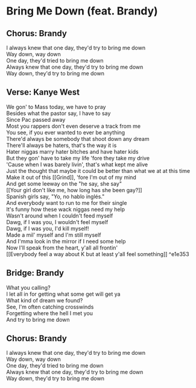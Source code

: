 # Bring Me Down (feat. Brandy)

## Chorus: Brandy

I always knew that one day, they'd try to bring me down  
Way down, way down  
One day, they'd tried to bring me down  
Always knew that one day, they'd try to bring me down  
Way down, they'd try to bring me down  

## Verse: Kanye West

We gon' to Mass today, we have to pray  
Besides what the pastor say, I have to say  
Since Pac passed away  
Most you rappers don't even deserve a track from me  
You see, if you ever wanted to ever be anything  
There'd always be somebody that shoot down any dream  
There'll always be haters, that's the way it is  
Hater niggas marry hater bitches and have hater kids  
But they gon' have to take my life 'fore they take my drive  
'Cause when I was barely livin', that's what kept me alive  
Just the thought that maybe it could be better than what we at at this time  
Make it out of this [[Grind]], 'fore I'm out of my mind  
And get some leeway on the "he say, she say"  
[[Your girl don't like me, how long has she been gay?]]  
Spanish girls say, "Yo, no hablo inglés."  
And everybody want to run to me for their single  
It's funny how these wack niggas need my help  
Wasn't around when I couldn't feed myself  
Dawg, if I was you, I wouldn't feel myself  
Dawg, if I was you, I'd kill myself!  
Made a mil' myself and I'm still myself  
And I'mma look in the mirror if I need some help  
Now I'll speak from the heart, y'all all frontin'  
[[Everybody feel a way about K but at least y'all feel something]] ^e1e353

## Bridge: Brandy

What you calling?  
I let all in for getting what some get will get ya  
What kind of dream we found?  
See, I'm often catching crosswinds  
Forgetting where the hell I met you  
And try to bring me down  

## Chorus: Brandy

I always knew that one day, they'd try to bring me down  
Way down, way down  
One day, they'd tried to bring me down  
Always knew that one day, they'd try to bring me down  
Way down, they'd try to bring me down
